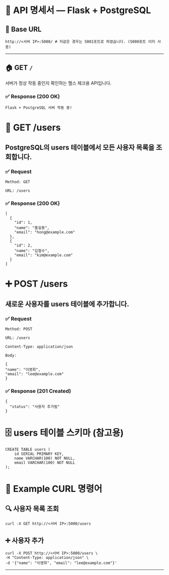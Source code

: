 # 📄 API 명세서 — Flask + PostgreSQL

## 📌 Base URL
```
http://<서버 IP>:5000/ # 저같은 경우는 5001포트로 하였습니다. (5000포트 이미 사용)
```

---

## 🏠 GET `/`
서버가 정상 작동 중인지 확인하는 헬스 체크용 API입니다.

### ✅ Response (200 OK)
```text
Flask + PostgreSQL 서버 작동 중!
```

# 👥 GET /users

## PostgreSQL의 users 테이블에서 모든 사용자 목록을 조회합니다.

### ✅ Request

    Method: GET

    URL: /users

### ✅ Response (200 OK)
```agsl
[
  {
    "id": 1,
    "name": "홍길동",
    "email": "hong@example.com"
  },
  {
    "id": 2,
    "name": "김철수",
    "email": "kim@example.com"
  }
]

```

# ➕ POST /users

## 새로운 사용자를 users 테이블에 추가합니다.
### ✅ Request

    Method: POST

    URL: /users

    Content-Type: application/json

    Body:

```
{
"name": "이영희",
"email": "lee@example.com"
}
```

### ✅ Response (201 Created)

```
{
  "status": "사용자 추가됨"
}
```

# 🗄 users 테이블 스키마 (참고용)

```agsl
CREATE TABLE users (
    id SERIAL PRIMARY KEY,
    name VARCHAR(100) NOT NULL,
    email VARCHAR(100) NOT NULL
);
```

# 🧪 Example CURL 명령어

## 🔍 사용자 목록 조회

```agsl
curl -X GET http://<서버 IP>:5000/users
```

## ➕ 사용자 추가

```agsl
curl -X POST http://<서버 IP>:5000/users \
-H "Content-Type: application/json" \
-d '{"name": "이영희", "email": "lee@example.com"}'
```

---